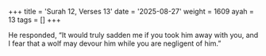 +++
title = 'Surah 12, Verses 13'
date = '2025-08-27'
weight = 1609
ayah = 13
tags = []
+++

He responded, “It would truly sadden me if you took him away with you, and I fear that a wolf may devour him while you are negligent of him.”